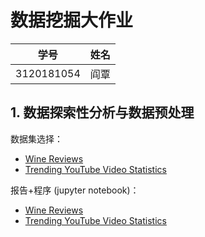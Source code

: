 # 数据挖掘大作业

| 学号 | 姓名 |
|---|---|
|3120181054 | 阎覃 |

## 1. 数据探索性分析与数据预处理

数据集选择：

- [Wine Reviews](https://www.kaggle.com/zynicide/wine-reviews)
- [Trending YouTube Video Statistics](https://www.kaggle.com/datasnaek/youtube-new)

报告+程序 (jupyter notebook)：

- [Wine Reviews](https://github.com/Ethan-yt/BITDM/blob/master/assgnment1/wine-reviews.ipynb)
- [Trending YouTube Video Statistics](https://github.com/Ethan-yt/BITDM/blob/master/assgnment1/youtube-new.ipynb)